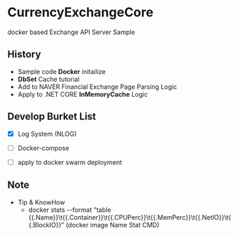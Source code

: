 CurrencyExchangeCore
====================

docker based Exchange API Server Sample

History
-------

-	Sample code **Docker** initailize
-	**DbSet** Cache tutorial
-	Add to NAVER Financial Exchange Page Parsing Logic
-	Apply to .NET CORE **InMemoryCache** Logic

Develop Burket List
-------------------

-	[x] Log System (NLOG)
-	[ ] Docker-compose 
-	[ ] apply to docker swarm deployment


Note
---------
- Tip & KnowHow
  - docker stats --format "table {{.Name}}\t{{.Container}}\t{{.CPUPerc}}\t{{.MemPerc}}\t{{.NetIO}}\t{{.BlockIO}}" (docker image Name Stat CMD)

